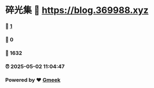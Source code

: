 # 碎光集 :link: https://blog.369988.xyz 
### :page_facing_up: [1](https://blog.369988.xyz/tag.html) 
### :speech_balloon: 0 
### :hibiscus: 1632 
### :alarm_clock: 2025-05-02 11:04:47 
### Powered by :heart: [Gmeek](https://github.com/Meekdai/Gmeek)
